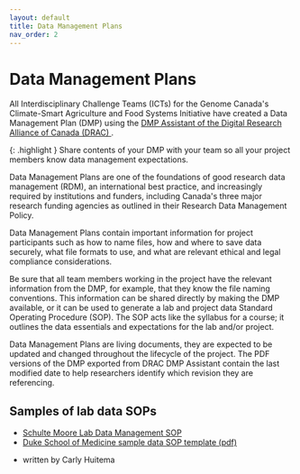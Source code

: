 ```yaml
---
layout: default
title: Data Management Plans
nav_order: 2
---
```


# Data Management Plans

All Interdisciplinary Challenge Teams (ICTs) for the Genome Canada's Climate-Smart Agriculture and Food Systems Initiative have created a Data Management Plan (DMP) using the [DMP Assistant of the Digital Research Alliance of Canada (DRAC) ](https://dmp-pgd.ca/).

{: .highlight }
Share contents of your DMP with your team so all your project members know data management expectations.

Data Management Plans are one of the foundations of good research data management (RDM), an international best practice, and increasingly required by institutions and funders, including Canada's three major research funding agencies as outlined in their Research Data Management Policy. 

Data Management Plans contain important information for project participants such as how to name files, how and where to save data securely, what file formats to use, and what are relevant ethical and legal compliance considerations. 

Be sure that all team members working in the project have the relevant information from the DMP, for example, that they know the file naming conventions. This information can be shared directly by making the DMP available, or it can be used to generate a lab and project data Standard Operating Procedure (SOP). The SOP acts like the syllabus for a course; it outlines the data essentials and expectations for the lab and/or project.

Data Management Plans are living documents, they are expected to be updated and changed throughout the lifecycle of the project. The PDF versions of the DMP exported from DRAC DMP Assistant contain the last modified date to help researchers identify which revision they are referencing.

## Samples of lab data SOPs

* [Schulte Moore Lab Data Management SOP](https://faculty.sites.iastate.edu/lschulte/lab-data-and-file-management-sops)
* [Duke School of Medicine sample data SOP template (pdf)](https://medschool.duke.edu/sites/default/files/2021-10/data_management_sop_guidance_shared_resource.pdf)

- written by Carly Huitema